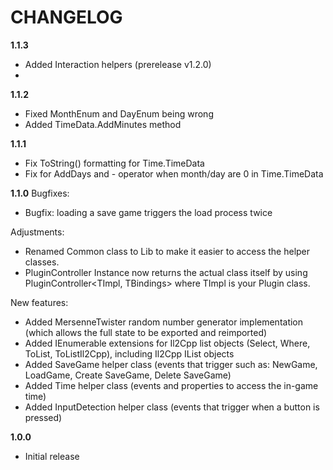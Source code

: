# CHANGELOG
**1.1.3**
- Added Interaction helpers (prerelease v1.2.0)
- 
**1.1.2**
- Fixed MonthEnum and DayEnum being wrong
- Added TimeData.AddMinutes method

**1.1.1**
- Fix ToString() formatting for Time.TimeData
- Fix for AddDays and - operator when month/day are 0 in Time.TimeData

**1.1.0**
Bugfixes:
- Bugfix: loading a save game triggers the load process twice

Adjustments:
- Renamed Common class to Lib to make it easier to access the helper classes.
- PluginController Instance now returns the actual class itself by using PluginController<TImpl, TBindings> where TImpl is your Plugin class.

New features:
- Added MersenneTwister random number generator implementation (which allows the full state to be exported and reimported)
- Added IEnumerable extensions for Il2Cpp list objects (Select, Where, ToList, ToListIl2Cpp), including Il2Cpp IList objects
- Added SaveGame helper class (events that trigger such as: NewGame, LoadGame, Create SaveGame, Delete SaveGame)
- Added Time helper class (events and properties to access the in-game time)
- Added InputDetection helper class (events that trigger when a button is pressed)

**1.0.0**
- Initial release